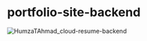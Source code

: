 # portfolio-site-backend

![HumzaTAhmad_cloud-resume-backend](https://github.com/HumzaTAhmad/cloud-resume-backend/assets/173192552/875e122f-5913-490b-914e-0350db34e139)
